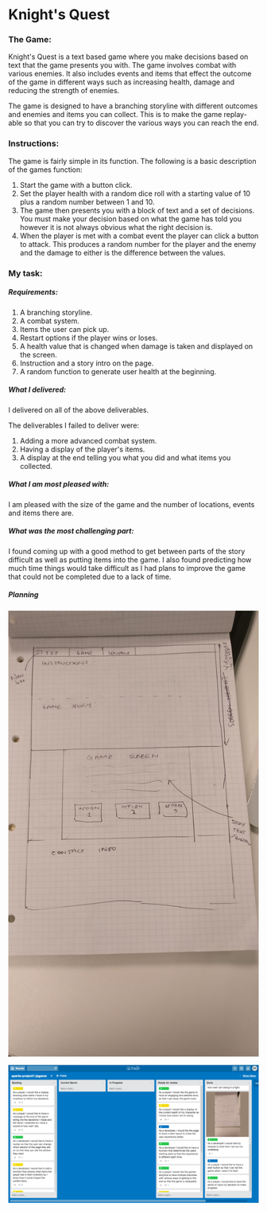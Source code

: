 # Knight's Quest

### The Game:

Knight's Quest is a text based game where you make decisions based on text that the game presents you with. The game involves combat with various enemies. It also includes events and items that effect the outcome of the game in different ways such as increasing health, damage and reducing the strength of enemies.

The game is designed to have a branching storyline with different outcomes and enemies and items you can collect. This is to make the game replay-able so that you can try to discover the various ways you can reach the end.

### Instructions:

The game is fairly simple in its function. The following is a basic description of the games function:
 1. Start the game with a button click.
 2. Set the player health with a random dice roll with a starting value of 10 plus a random number between 1 and 10.
 3. The game then presents you with a block of text and a set of decisions. You must make your decision based on what the game has told you however it is not always obvious what the right decision is.
 4. When the player is met with a combat event the player can click a button to attack. This produces a random number for the player and the enemy and the damage to either is the difference between the values.

### My task:

##### Requirements:

1. A branching storyline.
2. A combat system.
3. Items the user can pick up.
4. Restart options if the player wins or loses.
5. A health value that is changed when damage is taken and displayed on the screen.
6. Instruction and a story intro on the page.
7. A random function to generate user health at the beginning.

##### What I delivered:
I delivered on all of the above deliverables.

The deliverables I failed to deliver were:
1. Adding a more advanced combat system.
2. Having a display of the player's items.
3. A display at the end telling you what you did and what items you collected.

##### What I am most pleased with:

I am pleased with the size of the game and the number of locations, events and items there are.

##### What was the most challenging part:

I found coming up with a good method to get between parts of the story difficult as well as putting items into the game. I also found predicting how much time things would take difficult as I had plans to improve the game that could not be completed due to a lack of time.

##### Planning

![Wireframe](./images/project1_wireframe.jpg)

![Trello Board](./images/trello-board-project1.png)
